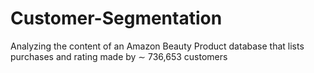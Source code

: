# Customer-Segmentation
Analyzing the content of an Amazon Beauty Product database that lists purchases and rating made by  ∼  736,653 customers
